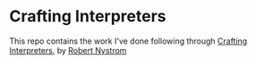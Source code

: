 # Crafting Interpreters

This repo contains the work I've done following through [Crafting Interpreters](https://craftinginterpreters.com/), by [Robert Nystrom](@munificentbob)
